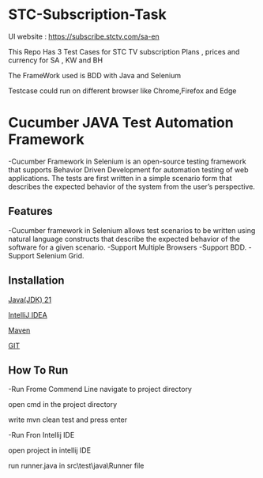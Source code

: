 # STC-Subscription-Task

UI website : https://subscribe.stctv.com/sa-en

This Repo Has 3 Test Cases for STC TV subscription Plans , prices and currency for SA , KW and BH 

The FrameWork used is BDD with Java and Selenium

Testcase could run on different browser like Chrome,Firefox and Edge


# Cucumber JAVA Test Automation Framework
-Cucumber Framework in Selenium is an open-source testing framework that supports Behavior Driven Development for automation testing of web applications. The tests are first written in a simple scenario form that describes the expected behavior of the system from the user’s perspective.

## Features
-Cucumber framework in Selenium allows test scenarios to be written using natural language constructs that describe the expected behavior of the software for a given scenario.
-Support Multiple Browsers
-Support BDD.
-Support Selenium Grid.

##  Installation
[Java(JDK) 21](https://www.oracle.com/java/technologies/downloads/)

[IntelliJ IDEA](https://www.jetbrains.com/idea/download/?section=windows)

[Maven](https://maven.apache.org/download.cgi)

[GIT](https://git-scm.com/downloads)

##  How To Run
-Run Frome Commend Line
navigate to project directory

open cmd in the project directory

write mvn clean test and press enter


-Run Fron Intellij IDE

open project in intellij IDE

run runner.java in src\test\java\Runner file

